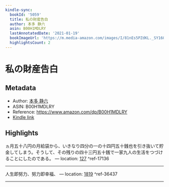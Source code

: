 ```yaml
---
kindle-sync:
  bookId: '5059'
  title: 私の財産告白
  author: 本多 静六
  asin: B00H1MDLRY
  lastAnnotatedDate: '2021-01-19'
  bookImageUrl: 'https://m.media-amazon.com/images/I/81nEs5PZdKL._SY160.jpg'
  highlightsCount: 2
---
```

# 私の財産告白
## Metadata
* Author: [本多 静六](https://www.amazon.comundefined)
* ASIN: B00H1MDLRY
* Reference: https://www.amazon.com/dp/B00H1MDLRY
* [Kindle link](kindle://book?action=open&asin=B00H1MDLRY)

## Highlights
ヵ月五十八円の月給袋から、いきなり四分の一の十四円五十銭也を引き抜いて貯金してしまう。そうして、その残りの四十三円五十銭で一家九人の生活をつづけることにしたのである。 — location: [127](kindle://book?action=open&asin=B00H1MDLRY&location=127) ^ref-17136

---
人生即努力、努力即幸福、 — location: [1819](kindle://book?action=open&asin=B00H1MDLRY&location=1819) ^ref-36437

---
